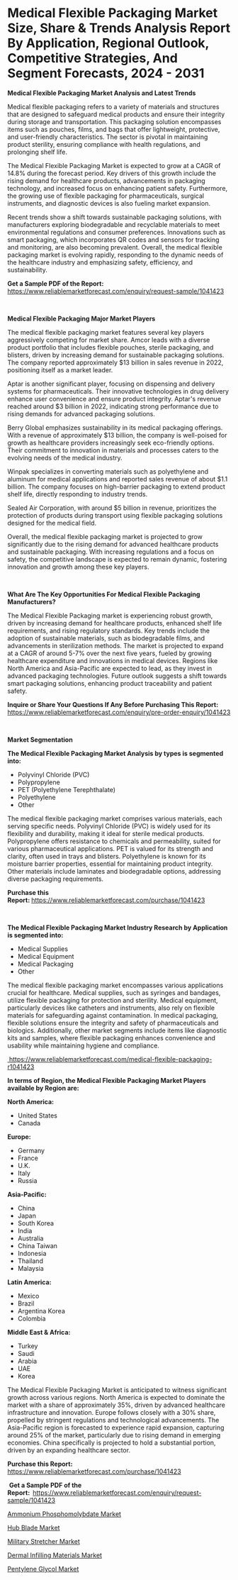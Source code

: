 <p><h1>Medical Flexible Packaging Market Size, Share & Trends Analysis Report By Application, Regional Outlook, Competitive Strategies, And Segment Forecasts, 2024 - 2031</h1></p><p><strong>Medical Flexible Packaging Market Analysis and Latest Trends</strong></p>
<p><p>Medical flexible packaging refers to a variety of materials and structures that are designed to safeguard medical products and ensure their integrity during storage and transportation. This packaging solution encompasses items such as pouches, films, and bags that offer lightweight, protective, and user-friendly characteristics. The sector is pivotal in maintaining product sterility, ensuring compliance with health regulations, and prolonging shelf life.</p><p>The Medical Flexible Packaging Market is expected to grow at a CAGR of 14.8% during the forecast period. Key drivers of this growth include the rising demand for healthcare products, advancements in packaging technology, and increased focus on enhancing patient safety. Furthermore, the growing use of flexible packaging for pharmaceuticals, surgical instruments, and diagnostic devices is also fueling market expansion.</p><p>Recent trends show a shift towards sustainable packaging solutions, with manufacturers exploring biodegradable and recyclable materials to meet environmental regulations and consumer preferences. Innovations such as smart packaging, which incorporates QR codes and sensors for tracking and monitoring, are also becoming prevalent. Overall, the medical flexible packaging market is evolving rapidly, responding to the dynamic needs of the healthcare industry and emphasizing safety, efficiency, and sustainability.</p></p>
<p><strong>Get a Sample PDF of the Report:&nbsp;</strong> <a href="https://www.reliablemarketforecast.com/enquiry/request-sample/1041423?utm_campaign=1134&utm_medium=2&utm_source=Github&utm_content=ia&utm_term=11112024&utm_id=medical-flexible-packaging">https://www.reliablemarketforecast.com/enquiry/request-sample/1041423</a></p>
<p>&nbsp;</p>
<p><strong>Medical Flexible Packaging Major Market Players</strong></p>
<p><p>The medical flexible packaging market features several key players aggressively competing for market share. Amcor leads with a diverse product portfolio that includes flexible pouches, sterile packaging, and blisters, driven by increasing demand for sustainable packaging solutions. The company reported approximately $13 billion in sales revenue in 2022, positioning itself as a market leader.</p><p>Aptar is another significant player, focusing on dispensing and delivery systems for pharmaceuticals. Their innovative technologies in drug delivery enhance user convenience and ensure product integrity. Aptar's revenue reached around $3 billion in 2022, indicating strong performance due to rising demands for advanced packaging solutions.</p><p>Berry Global emphasizes sustainability in its medical packaging offerings. With a revenue of approximately $13 billion, the company is well-poised for growth as healthcare providers increasingly seek eco-friendly options. Their commitment to innovation in materials and processes caters to the evolving needs of the medical industry.</p><p>Winpak specializes in converting materials such as polyethylene and aluminum for medical applications and reported sales revenue of about $1.1 billion. The company focuses on high-barrier packaging to extend product shelf life, directly responding to industry trends.</p><p>Sealed Air Corporation, with around $5 billion in revenue, prioritizes the protection of products during transport using flexible packaging solutions designed for the medical field.</p><p>Overall, the medical flexible packaging market is projected to grow significantly due to the rising demand for advanced healthcare products and sustainable packaging. With increasing regulations and a focus on safety, the competitive landscape is expected to remain dynamic, fostering innovation and growth among these key players.</p></p>
<p>&nbsp;</p>
<p><strong>What Are The Key Opportunities For Medical Flexible Packaging Manufacturers?</strong></p>
<p><p>The Medical Flexible Packaging market is experiencing robust growth, driven by increasing demand for healthcare products, enhanced shelf life requirements, and rising regulatory standards. Key trends include the adoption of sustainable materials, such as biodegradable films, and advancements in sterilization methods. The market is projected to expand at a CAGR of around 5-7% over the next five years, fueled by growing healthcare expenditure and innovations in medical devices. Regions like North America and Asia-Pacific are expected to lead, as they invest in advanced packaging technologies. Future outlook suggests a shift towards smart packaging solutions, enhancing product traceability and patient safety.</p></p>
<p><strong>Inquire or Share Your Questions If Any Before Purchasing This Report:</strong> <a href="https://www.reliablemarketforecast.com/enquiry/pre-order-enquiry/1041423?utm_campaign=1134&utm_medium=2&utm_source=Github&utm_content=ia&utm_term=11112024&utm_id=medical-flexible-packaging">https://www.reliablemarketforecast.com/enquiry/pre-order-enquiry/1041423</a></p>
<p>&nbsp;</p>
<p><strong>Market Segmentation</strong></p>
<p><strong>The Medical Flexible Packaging Market Analysis by types is segmented into:</strong></p>
<p><ul><li>Polyvinyl Chloride (PVC)</li><li>Polypropylene</li><li>PET (Polyethylene Terephthalate)</li><li>Polyethylene</li><li>Other</li></ul></p>
<p><p>The medical flexible packaging market comprises various materials, each serving specific needs. Polyvinyl Chloride (PVC) is widely used for its flexibility and durability, making it ideal for sterile medical products. Polypropylene offers resistance to chemicals and permeability, suited for various pharmaceutical applications. PET is valued for its strength and clarity, often used in trays and blisters. Polyethylene is known for its moisture barrier properties, essential for maintaining product integrity. Other materials include laminates and biodegradable options, addressing diverse packaging requirements.</p></p>
<p><strong>Purchase this Report:&nbsp;</strong><a href="https://www.reliablemarketforecast.com/purchase/1041423?utm_campaign=1134&utm_medium=2&utm_source=Github&utm_content=ia&utm_term=11112024&utm_id=medical-flexible-packaging">https://www.reliablemarketforecast.com/purchase/1041423</a></p>
<p>&nbsp;</p>
<p><strong>The Medical Flexible Packaging Market Industry Research by Application is segmented into:</strong></p>
<p><ul><li>Medical Supplies</li><li>Medical Equipment</li><li>Medical Packaging</li><li>Other</li></ul></p>
<p><p>The medical flexible packaging market encompasses various applications crucial for healthcare. Medical supplies, such as syringes and bandages, utilize flexible packaging for protection and sterility. Medical equipment, particularly devices like catheters and instruments, also rely on flexible materials for safeguarding against contamination. In medical packaging, flexible solutions ensure the integrity and safety of pharmaceuticals and biologics. Additionally, other market segments include items like diagnostic kits and samples, where flexible packaging enhances convenience and usability while maintaining hygiene and compliance.</p></p>
<p><a href="https://www.reliablemarketforecast.com/medical-flexible-packaging-r1041423?utm_campaign=1134&utm_medium=2&utm_source=Github&utm_content=ia&utm_term=11112024&utm_id=medical-flexible-packaging">&nbsp;https://www.reliablemarketforecast.com/medical-flexible-packaging-r1041423</a></p>
<p><strong>In terms of Region, the Medical Flexible Packaging Market Players available by Region are:</strong></p>
<p>
    <p> <strong> North America: </strong>
        <ul>
            <li>United States</li>
            <li>Canada</li>
        </ul>
        </p> 
    <p> <strong> Europe: </strong>
        <ul>
            <li>Germany</li>
            <li>France</li>
            <li>U.K.</li>
            <li>Italy</li>
            <li>Russia</li>
        </ul>
        </p> 
    <p> <strong> Asia-Pacific: </strong>
        <ul>
            <li>China</li>
            <li>Japan</li>
            <li>South Korea</li>
            <li>India</li>
            <li>Australia</li>
            <li>China Taiwan</li>
            <li>Indonesia</li>
            <li>Thailand</li>
            <li>Malaysia</li>
        </ul>
        </p> 
    <p> <strong> Latin America: </strong>
        <ul>
            <li>Mexico</li>
            <li>Brazil</li>
            <li>Argentina Korea</li>
            <li>Colombia</li>
        </ul>
        </p> 
    <p> <strong> Middle East & Africa: </strong>
        <ul>
            <li>Turkey</li>
            <li>Saudi</li>
            <li>Arabia</li>
            <li>UAE</li>
            <li>Korea</li>
        </ul>
    </p>
    </p>
<p><p>The Medical Flexible Packaging Market is anticipated to witness significant growth across various regions. North America is expected to dominate the market with a share of approximately 35%, driven by advanced healthcare infrastructure and innovation. Europe follows closely with a 30% share, propelled by stringent regulations and technological advancements. The Asia-Pacific region is forecasted to experience rapid expansion, capturing around 25% of the market, particularly due to rising demand in emerging economies. China specifically is projected to hold a substantial portion, driven by an expanding healthcare sector.</p></p>
<p><strong>Purchase this Report: </strong><a href="https://www.reliablemarketforecast.com/purchase/1041423?utm_campaign=1134&utm_medium=2&utm_source=Github&utm_content=ia&utm_term=11112024&utm_id=medical-flexible-packaging">https://www.reliablemarketforecast.com/purchase/1041423</a></p>
<p>&nbsp;<strong>Get a Sample PDF of the Report:&nbsp;&nbsp;</strong><a href="https://www.reliablemarketforecast.com/enquiry/request-sample/1041423?utm_campaign=1134&utm_medium=2&utm_source=Github&utm_content=ia&utm_term=11112024&utm_id=medical-flexible-packaging">https://www.reliablemarketforecast.com/enquiry/request-sample/1041423</a></p>
<p><strong></strong></p>
<p><p><a href="https://github.com/karolinec5dqui/Market-Research-Report-List-1/blob/main/ammonium-phosphomolybdate-market.md?utm_campaign=1134&utm_medium=2&utm_source=Github&utm_content=ia&utm_term=11112024&utm_id=medical-flexible-packaging">Ammonium Phosphomolybdate Market</a></p><p><a href="https://www.linkedin.com/pulse/hub-blade-market-essentials-key-players-demand-drivers-roi-potential-jo7uc?utm_campaign=1134&utm_medium=2&utm_source=Github&utm_content=ia&utm_term=11112024&utm_id=medical-flexible-packaging">Hub Blade Market</a></p><p><a href="https://issuu.com/reportprime-2/docs/military-stretcher-market-size-2030_77cb55c256f2c1?utm_campaign=1134&utm_medium=2&utm_source=Github&utm_content=ia&utm_term=11112024&utm_id=medical-flexible-packaging">Military Stretcher Market</a></p><p><a href="https://issuu.com/reportprime-2/docs/dermal-infilling-materials-market-s_ec31a9bc16424e?utm_campaign=1134&utm_medium=2&utm_source=Github&utm_content=ia&utm_term=11112024&utm_id=medical-flexible-packaging">Dermal Infilling Materials Market</a></p><p><a href="https://github.com/malika4dt4reta/Market-Research-Report-List-1/blob/main/pentylene-glycol-market.md?utm_campaign=1134&utm_medium=2&utm_source=Github&utm_content=ia&utm_term=11112024&utm_id=medical-flexible-packaging">Pentylene Glycol Market</a></p></p>
